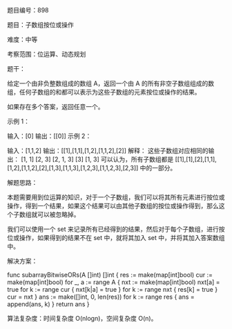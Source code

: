 题目编号：898

题目：子数组按位或操作

难度：中等

考察范围：位运算、动态规划

题干：

给定一个由非负整数组成的数组 A，返回一个由 A 的所有非空子数组组成的数组，任何子数组的和都可以表示为这些子数组的元素按位或操作的结果。

如果存在多个答案，返回任意一个。

示例 1：

输入：[0]
输出：[[0]]
示例 2：

输入：[1,1,2]
输出：[[1],[1,1],[1,2],[1,1,2],[2]]
解释：
这些子数组对应相同的输出： 
[1, 1]
[2, 3]
[2, 1, 3]
[3]
[1, 3]
可以认为，所有子数组都是 [[1],[1],[2],[1,1],[1,2],[1,1,2],[2],[1,3],[1,1,3],[1,2,3],[1,1,2,3],[2,3]] 中的一部分。

解题思路：

本题需要用到位运算的知识，对于一个子数组，我们可以将其所有元素进行按位或操作，得到一个结果，如果这个结果可以由其他子数组的按位或操作得到，那么这个子数组就可以被忽略掉。

我们可以使用一个 set 来记录所有已经得到的结果，然后对于每个子数组，进行按位或操作，如果得到的结果不在 set 中，就将其加入 set 中，并将其加入答案数组中。

解决方案：

func subarrayBitwiseORs(A []int) []int {
    res := make(map[int]bool)
    cur := make(map[int]bool)
    for _, a := range A {
        nxt := make(map[int]bool)
        nxt[a] = true
        for k := range cur {
            nxt[k|a] = true
        }
        for k := range nxt {
            res[k] = true
        }
        cur = nxt
    }
    ans := make([]int, 0, len(res))
    for k := range res {
        ans = append(ans, k)
    }
    return ans
}

算法复杂度：时间复杂度 O(nlogn)，空间复杂度 O(n)。